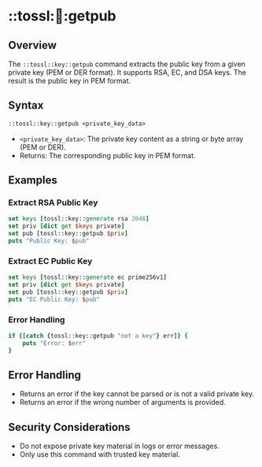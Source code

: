 # ::tossl::key::getpub

## Overview

The `::tossl::key::getpub` command extracts the public key from a given private key (PEM or DER format). It supports RSA, EC, and DSA keys. The result is the public key in PEM format.

## Syntax

```tcl
::tossl::key::getpub <private_key_data>
```
- `<private_key_data>`: The private key content as a string or byte array (PEM or DER).
- Returns: The corresponding public key in PEM format.

## Examples

### Extract RSA Public Key
```tcl
set keys [tossl::key::generate rsa 2048]
set priv [dict get $keys private]
set pub [tossl::key::getpub $priv]
puts "Public Key: $pub"
```

### Extract EC Public Key
```tcl
set keys [tossl::key::generate ec prime256v1]
set priv [dict get $keys private]
set pub [tossl::key::getpub $priv]
puts "EC Public Key: $pub"
```

### Error Handling
```tcl
if {[catch {tossl::key::getpub "not a key"} err]} {
    puts "Error: $err"
}
```

## Error Handling
- Returns an error if the key cannot be parsed or is not a valid private key.
- Returns an error if the wrong number of arguments is provided.

## Security Considerations
- Do not expose private key material in logs or error messages.
- Only use this command with trusted key material. 